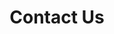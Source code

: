 ---
layout: contact/us-contact
title: Contact Us
permalink: /us/contact/
redirect_from:
  - /contact-us/
  - /contactus/
  - /support/
  - /request-a-demo/
description: Contact Us Page
---